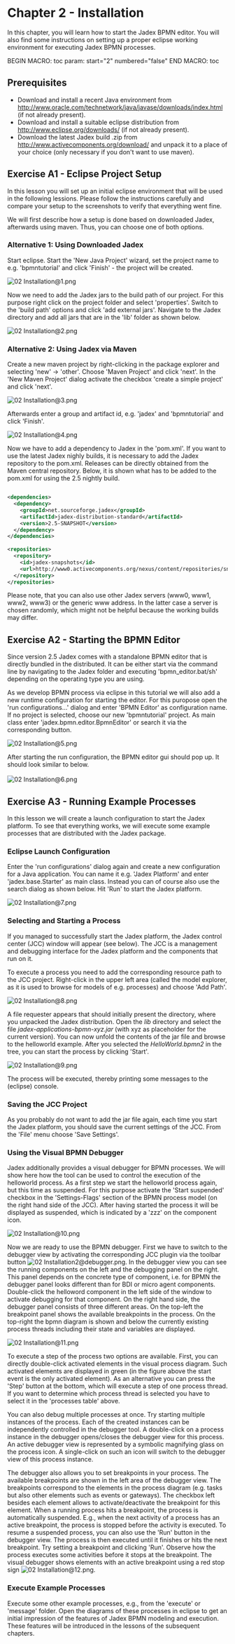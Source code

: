 <span>Chapter 2 - Installation</span> 
=====================================

In this chapter, you will learn how to start the Jadex BPMN editor. You will also find some instructions on setting up a proper eclipse working environment for executing Jadex BPMN processes.

BEGIN MACRO: toc param: start="2" numbered="false" END MACRO: toc

<span>Prerequisites</span> 
--------------------------

-   Download and install a recent Java environment from <span class="wikiexternallink">[<span class="wikigeneratedlinkcontent">http://www.oracle.com/technetwork/java/javase/downloads/index.html</span>](http://www.oracle.com/technetwork/java/javase/downloads/index.html)</span> (if not already present).
-   Download and install a suitable eclipse distribution from <span class="wikiexternallink">[<span class="wikigeneratedlinkcontent">http://www.eclipse.org/downloads/</span>](http://www.eclipse.org/downloads/)</span> (if not already present). 
-   Download the latest Jadex build .zip from <span class="wikiexternallink">[<span class="wikigeneratedlinkcontent">http://www.activecomponents.org/download/</span>](http://www.activecomponents.org/download/)</span> and unpack it to a place of your choice (only necessary if you don't want to use maven).

<span>Exercise A1 - Eclipse Project Setup</span> 
------------------------------------------------

In this lesson you will set up an initial eclipse environment that will be used in the following lessions. Please follow the instructions carefully and compare your setup to the screenshots to verify that everything went fine.

We will first describe how a setup is done based on downloaded Jadex, afterwards using maven. Thus, you can choose one of both options.  

### <span>Alternative 1: Using Downloaded Jadex</span> 

Start eclipse. Start the 'New Java Project' wizard, set the project name to e.g. 'bpmntutorial' and click 'Finish' - the project will be created.

![02 Installation@1.png](1.png)

<div class="wikimodel-emptyline">

</div>

Now we need to add the Jadex jars to the build path of our project. For this purpose right click on the project folder and select 'properties'. Switch to the 'build path' options and click 'add external jars'. Navigate to the Jadex directory and add all jars that are in the 'lib' folder as shown below.

![02 Installation@2.png](2.png)

<div class="wikimodel-emptyline">

</div>

### <span>Alternative 2: Using Jadex via Maven</span> 

Create a new maven project by right-clicking in the package explorer and selecting 'new' -&gt; 'other'. Choose 'Maven Project' and click 'next'. In the 'New Maven Project' dialog activate the checkbox 'create a simple project' and click 'next'. 

![02 Installation@3.png](3.png)

<div class="wikimodel-emptyline">

</div>

Afterwards enter a group and artifact id, e.g. 'jadex' and 'bpmntutorial' and click 'Finish'.

![02 Installation@4.png](4.png)

<div class="wikimodel-emptyline">

</div>

Now we have to add a dependency to Jadex in the 'pom.xml'. If you want to use the latest Jadex nighly builds, it is necessary to add the Jadex repository to the pom.xml. Releases can be directly obtained from the Maven central repository. Below, it is shown what has to be added to the pom.xml for using the 2.5 nightly build.


```xml

<dependencies>
  <dependency>
    <groupId>net.sourceforge.jadex</groupId>
    <artifactId>jadex-distribution-standard</artifactId>
    <version>2.5-SNAPSHOT</version>
  </dependency> 
</dependencies> 
  
<repositories>
  <repository>
    <id>jadex-snapshots</id>
    <url>http://www0.activecomponents.org/nexus/content/repositories/snapshots</url>
  </repository>
</repositories>

```


Please note, that you can also use other Jadex servers (www0, www1, www2, www3) or the generic www address. In the latter case a server is chosen randomly, which might not be helpful because the working builds may differ.

<span>Exercise A2 - Starting the BPMN Editor</span> 
---------------------------------------------------

Since version 2.5 Jadex comes with a standalone BPMN editor that is directly bundled in the distributed. It can be either start via the command line by navigating to the Jadex folder and executing 'bpmn\_editor.bat/sh' depending on the operating type you are using.

As we develop BPMN process via eclipse in this tutorial we will also add a new runtime configuration for starting the editor. For this puropose open the 'run configurations...' dialog and enter 'BPMN Editor' as configuration name. If no project is selected, choose our new 'bpmntutorial' project. As main class enter 'jadex.bpmn.editor.BpmnEditor' or search it via the corresponding button.

![02 Installation@5.png](5.png)

<div class="wikimodel-emptyline">

</div>

After starting the run configuration, the BPMN editor gui should pop up. It should look similar to below.\
\
![02 Installation@6.png](6.png)

<div class="wikimodel-emptyline">

</div>

<span>Exercise A3 - Running Example Processes</span> 
----------------------------------------------------

In this lesson we will create a launch configuration to start the Jadex platform. To see that everything works, we will execute some example processes that are distributed with the Jadex package.

### <span>Eclipse Launch Configuration</span> 

Enter the 'run configurations' dialog again and create a new configuration for a Java application. You can name it e.g. 'Jadex Platform' and enter 'jadex.base.Starter' as main class. Instead you can of course also use the search dialog as shown below. Hit 'Run' to start the Jadex platform. 

![02 Installation@7.png](7.png)

<div class="wikimodel-emptyline">

</div>

### <span>Selecting and Starting a Process</span> 

If you managed to successfully start the Jadex platform, the Jadex control center (JCC) window will appear (see below). The JCC is a management and debugging interface for the Jadex platform and the components that run on it. 

To execute a process you need to add the corresponding resource path to the JCC project. Right-click in the upper left area (called the model explorer, as it is used to browse for models of e.g. processes) and choose 'Add Path'.

![02 Installation@8.png](8.png)

<div class="wikimodel-emptyline">

</div>

A file requester appears that should initially present the directory, where you unpacked the Jadex distribution. Open the *lib* directory and select the file *jadex-applications-bpmn-xyz.jar* (with xyz as placeholder for the current version). You can now unfold the contents of the jar file and browse to the helloworld example. After you selected the *HelloWorld.bpmn2* in the tree, you can start the process by clicking 'Start'.

![02 Installation@9.png](9.png)

<div class="wikimodel-emptyline">

</div>

The process will be executed, thereby printing some messages to the (eclipse) console.

### <span>Saving the JCC Project</span> 

As you probably do not want to add the jar file again, each time you start the Jadex platform, you should save the current settings of the JCC. From the 'File' menu choose 'Save Settings'. 

### <span>Using the Visual BPMN Debugger</span> 

Jadex additionally provides a visual debugger for BPMN processes. We will show here how the tool can be used to control the execution of the helloworld process. As a first step we start the helloworld process again, but this time as suspended. For this purpose activate the 'Start suspended' checkbox in the 'Settings-Flags' section of the BPMN process model (on the right hand side of the JCC). After having started the process it will be displayed as suspended, which is indicated by a 'zzz' on the component icon. 

![02 Installation@10.png](10.png)

<div class="wikimodel-emptyline">

</div>

Now we are ready to use the BPMN debugger. First we have to switch to the debugger view by activating the corresponding JCC plugin via the toolbar button ![02 Installation2@debugger.png](debugger.png). In the debugger view you can see the running components on the left and the debugging panel on the right. This panel depends on the concrete type of component, i.e. for BPMN the debugger panel looks different than for BDI or micro agent components. Double-click the helloword component in the left side of the window to activate debugging for that component. On the right hand side, the debugger panel consists of three different areas. On the top-left the breakpoint panel shows the available breakpoints in the process. On the top-right the bpmn diagram is shown and below the currently existing process threads including their state and variables are displayed.

![02 Installation@11.png](11.png)

<div class="wikimodel-emptyline">

</div>

To execute a step of the process two options are available. First, you can directly double-click activated elements in the visual process diagram. Such activated elements are displayed in green (in the figure above the start event is the only activated element). As an alternative you can press the 'Step' button at the bottom, which will execute a step of one process thread. If you want to determine which process thread is selected you have to select it in the 'processes table' above.    

You can also debug multiple processes at once. Try starting multiple instances of the process. Each of the created instances can be independently controlled in the debugger tool. A double-click on a process instance in the debugger opens/closes the debugger view for this process. An active debugger view is represented by a symbolic magnifying glass on the process icon. A single-click on such an icon will switch to the debugger view of this process instance.

The debugger also allows you to set breakpoints in your process. The available breakpoints are shown in the left area of the debugger view. The breakpoints correspond to the elements in the process diagram (e.g. tasks but also other elements such as events or gateways). The checkbox left besides each element allows to activate/deactivate the breakpoint for this element. When a running process hits a breakpoint, the process is automatically suspended. E.g., when the next activity of a process has an active breakpoint, the process is stopped before the activity is executed. To resume a suspended process, you can also use the 'Run' button in the debugger view. The process is then executed until it finishes or hits the next breakpoint. Try setting a breakpoint and clicking 'Run'. Observe how the process executes some activities before it stops at the breakpoint. The visual debugger shows elements with an active breakpoint using a red stop sign ![02 Installation@12.png](12.png).

### <span>Execute Example Processes</span> 

Execute some other example processes, e.g., from the 'execute' or 'message' folder. Open the diagrams of these processes in eclipse to get an initial impression of the features of Jadex BPMN modeling and execution. These features will be introduced in the lessons of the subsequent chapters.
